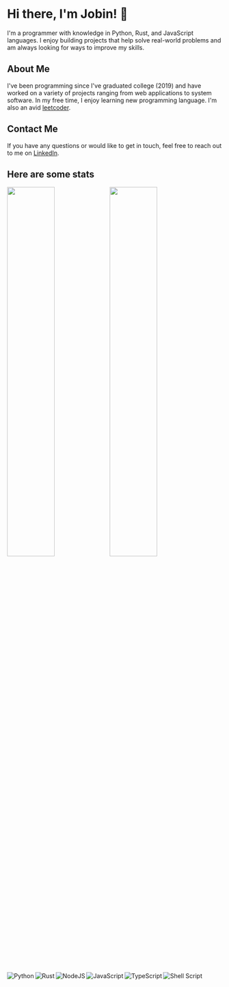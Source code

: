 # Hi there, I'm Jobin! 👋

I'm a programmer with knowledge in Python, Rust, and JavaScript languages. I enjoy building projects that help solve real-world problems and am always looking for ways to improve my skills.

## About Me

I've been programming since I've graduated college (2019) and have worked on a variety of projects ranging from web applications to system software. In my free time, I enjoy learning new programming language. I'm also an avid [leetcoder](https://leetcode.com/k3rnel_p4n1c/).

## Contact Me

If you have any questions or would like to get in touch, feel free to reach out to me on [LinkedIn](https://www.linkedin.com/in/jobin-nelson/).

## Here are some stats

<img align="left" width="47%" src="https://github-readme-stats.vercel.app/api?username=Jobin-Nelson&show_icons=true&theme=radical" />

<img align="left" width="47%" src="https://github-readme-stats.vercel.app/api/top-langs/?username=Jobin-Nelson&layout=compact&hide=jupyter+Notebook,html" />

<img align="left" alt="Python" src="https://img.shields.io/badge/python-3670A0?style=for-the-badge&logo=python&logoColor=ffdd54" />
<img align="left" alt="Rust" src="https://img.shields.io/badge/rust-%23000000.svg?style=for-the-badge&logo=rust&logoColor=white" />
<img align="left" alt="NodeJS" src="https://img.shields.io/badge/node.js-6DA55F?style=for-the-badge&logo=node.js&logoColor=white" />
<img align="left" alt="JavaScript" src="https://img.shields.io/badge/javascript-%23323330.svg?style=for-the-badge&logo=javascript&logoColor=%23F7DF1E" />
<img align="left" alt="TypeScript" src="https://img.shields.io/badge/typescript-%23007ACC.svg?style=for-the-badge&logo=typescript&logoColor=white" />
<img align="left" alt="Shell Script" src="https://img.shields.io/badge/shell_script-%23121011.svg?style=for-the-badge&logo=gnu-bash&logoColor=white" />  
